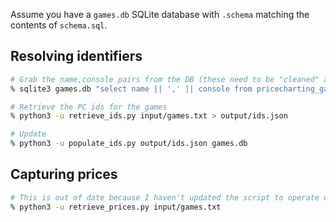 Assume you have a `games.db` SQLite database with `.schema` matching the contents of `schema.sql`.

## Resolving identifiers

```bash
# Grab the name,console pairs from the DB (these need to be "cleaned" and match PC)
% sqlite3 games.db "select name || ',' || console from pricecharting_games order by name asc" > input/games.txt

# Retrieve the PC ids for the games
% python3 -u retrieve_ids.py input/games.txt > output/ids.json

# Update 
% python3 -u populate_ids.py output/ids.json games.db
```

## Capturing prices

```bash
# This is out of date because I haven't updated the script to operate on PC ids yet
% python3 -u retrieve_prices.py input/games.txt
```